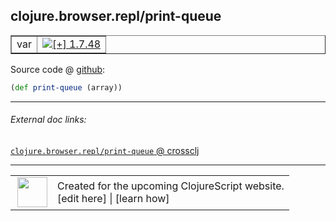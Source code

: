 ## clojure.browser.repl/print-queue



 <table border="1">
<tr>
<td>var</td>
<td><a href="https://github.com/cljsinfo/cljs-api-docs/tree/1.7.48"><img valign="middle" alt="[+] 1.7.48" title="Added in 1.7.48" src="https://img.shields.io/badge/+-1.7.48-lightgrey.svg"></a> </td>
</tr>
</table>









Source code @ [github](https://github.com/clojure/clojurescript/blob/r1.7.58/src/main/cljs/clojure/browser/repl.cljs#L31):

```clj
(def print-queue (array))
```

<!--
Repo - tag - source tree - lines:

 <pre>
clojurescript @ r1.7.58
└── src
    └── main
        └── cljs
            └── clojure
                └── browser
                    └── <ins>[repl.cljs:31](https://github.com/clojure/clojurescript/blob/r1.7.58/src/main/cljs/clojure/browser/repl.cljs#L31)</ins>
</pre>

-->

---



###### External doc links:

[`clojure.browser.repl/print-queue` @ crossclj](http://crossclj.info/fun/clojure.browser.repl.cljs/print-queue.html)<br>

---

 <table>
<tr><td>
<img valign="middle" align="right" width="48px" src="http://i.imgur.com/Hi20huC.png">
</td><td>
Created for the upcoming ClojureScript website.<br>
[edit here] | [learn how]
</td></tr></table>

[edit here]:https://github.com/cljsinfo/cljs-api-docs/blob/master/cljsdoc/clojure.browser.repl_print-queue.cljsdoc
[learn how]:https://github.com/cljsinfo/cljs-api-docs/wiki/cljsdoc-files

<!--

This information was too distracting to show to readers, but I'll leave it
commented here since it is helpful to:

- pretty-print the data used to generate this document
- and show how to retrieve that data



The API data for this symbol:

```clj
{:ns "clojure.browser.repl",
 :name "print-queue",
 :type "var",
 :source {:code "(def print-queue (array))",
          :title "Source code",
          :repo "clojurescript",
          :tag "r1.7.58",
          :filename "src/main/cljs/clojure/browser/repl.cljs",
          :lines [31]},
 :full-name "clojure.browser.repl/print-queue",
 :full-name-encode "clojure.browser.repl_print-queue",
 :history [["+" "1.7.48"]]}

```

Retrieve the API data for this symbol:

```clj
;; from Clojure REPL
(require '[clojure.edn :as edn])
(-> (slurp "https://raw.githubusercontent.com/cljsinfo/cljs-api-docs/catalog/cljs-api.edn")
    (edn/read-string)
    (get-in [:symbols "clojure.browser.repl/print-queue"]))
```

-->
